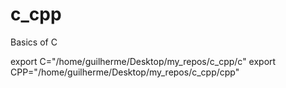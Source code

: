 # c_cpp
Basics of C

export C="/home/guilherme/Desktop/my_repos/c_cpp/c"
export CPP="/home/guilherme/Desktop/my_repos/c_cpp/cpp"

